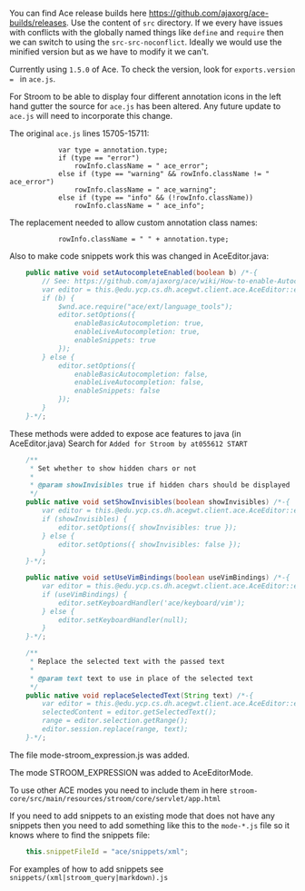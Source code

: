 You can find Ace release builds here https://github.com/ajaxorg/ace-builds/releases.
Use the content of `src` directory.
If we every have issues with conflicts with the globally named things like `define` and `require` then
we can switch to using the `src-src-noconflict`.
Ideally we would use the minified version but as we have to modify it we can't.

Currently using `1.5.0` of Ace.
To check the version, look for `exports.version = ` in `ace.js`.

For Stroom to be able to display four different annotation icons in the left hand gutter the source for `ace.js` has been altered.
Any future update to `ace.js` will need to incorporate this change.

The original `ace.js` lines 15705-15711:
```
            var type = annotation.type;
            if (type == "error")
                rowInfo.className = " ace_error";
            else if (type == "warning" && rowInfo.className != " ace_error")
                rowInfo.className = " ace_warning";
            else if (type == "info" && (!rowInfo.className))
                rowInfo.className = " ace_info";
```

The replacement needed to allow custom annotation class names:
```
            rowInfo.className = " " + annotation.type;
```

Also to make code snippets work this was changed in AceEditor.java:

``` java 
    public native void setAutocompleteEnabled(boolean b) /*-{
		// See: https://github.com/ajaxorg/ace/wiki/How-to-enable-Autocomplete-in-the-Ace-editor
		var editor = this.@edu.ycp.cs.dh.acegwt.client.ace.AceEditor::editor;
		if (b) {
			$wnd.ace.require("ace/ext/language_tools");
			editor.setOptions({
                enableBasicAutocompletion: true,
                enableLiveAutocompletion: true,
                enableSnippets: true
            });
		} else {
			editor.setOptions({
                enableBasicAutocompletion: false,
                enableLiveAutocompletion: false,
                enableSnippets: false
            });
		}
	}-*/;
```

These methods were added to expose ace features to java (in AceEditor.java)
Search for `Added for Stroom by at055612 START`

``` java 
    /**
     * Set whether to show hidden chars or not
     *
     * @param showInvisibles true if hidden chars should be displayed
     */
    public native void setShowInvisibles(boolean showInvisibles) /*-{
		var editor = this.@edu.ycp.cs.dh.acegwt.client.ace.AceEditor::editor;
		if (showInvisibles) {
			editor.setOptions({ showInvisibles: true });
		} else {
			editor.setOptions({ showInvisibles: false });
		}
	}-*/;

    public native void setUseVimBindings(boolean useVimBindings) /*-{
		var editor = this.@edu.ycp.cs.dh.acegwt.client.ace.AceEditor::editor;
		if (useVimBindings) {
            editor.setKeyboardHandler('ace/keyboard/vim');
        } else {
            editor.setKeyboardHandler(null);
        }
	}-*/;

    /**
     * Replace the selected text with the passed text
     *
     * @param text text to use in place of the selected text
     */
    public native void replaceSelectedText(String text) /*-{
		var editor = this.@edu.ycp.cs.dh.acegwt.client.ace.AceEditor::editor;
        selectedContent = editor.getSelectedText();
        range = editor.selection.getRange();
        editor.session.replace(range, text);
	}-*/;
```

The file mode-stroom_expression.js was added.

The mode STROOM_EXPRESSION was added to AceEditorMode.

To use other ACE modes you need to include them in here `stroom-core/src/main/resources/stroom/core/servlet/app.html`

If you need to add snippets to an existing mode that does not have any snippets
then you need to add something like this to the `mode-*.js` file so it knows where to
find the snippets file:
``` js
    this.snippetFileId = "ace/snippets/xml";
```

For examples of how to add snippets see `snippets/(xml|stroom_query|markdown).js`
